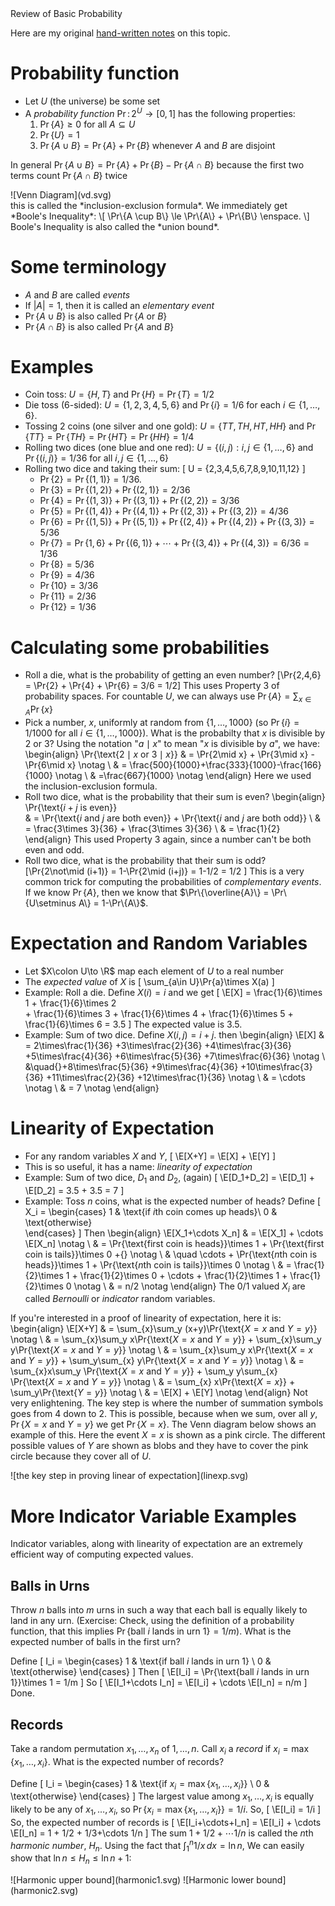 <div class="topic">
Review of Basic Probability
</div>

Here are my original [hand-written notes](notes/prob/) on this topic.

# Probability function

* Let $U$ (the universe) be some set
* A *probability function* $\Pr\colon 2^U\to [0,1]$ has the following properties:
    1. $\Pr\{A\} \ge 0$ for all $A\subseteq U$
    1. $\Pr\{U\} = 1$
    1. $\Pr\{A \cup B\} = \Pr\{A\} + \Pr\{B\}$ whenever $A$ and $B$ are disjoint

In general $\Pr\{A\cup B\} = \Pr\{A\} + \Pr\{B\} - \Pr\{A\cap B\}$ because
the first two terms count $\Pr\{A\cap B\}$ twice

<div class="centered" markdown="1">
![Venn Diagram](vd.svg)
</div>
this is called the *inclusion-exclusion formula*.  We immediately get *Boole's Inequality*:
\[
   \Pr\{A \cup B\} \le \Pr\{A\} + \Pr\{B\} \enspace.
\]
Boole's Inequality is also called the *union bound*.

# Some terminology

* $A$ and $B$ are called *events*
* If $|A|=1$, then it is called an *elementary event*
* $\Pr\{A\cup B\}$ is also called $\Pr\{\text{$A$ or $B$}\}$
* $\Pr\{A\cap B\}$ is also called $\Pr\{\text{$A$ and $B$}\}$

# Examples

* Coin toss: $U=\{H, T\}$ and $\Pr\{H\} = \Pr\{T\} = 1/2$
* Die toss (6-sided): $U=\{1,2,3,4,5,6\}$ and $\Pr\{i\} = 1/6$ for each
     $i\in\{1,\ldots,6\}$.
* Tossing 2 coins (one silver and one gold): $U=\{TT, TH, HT, HH\}$ and
   $\Pr\{TT\}=\Pr\{TH\}=\Pr\{HT\}=\Pr\{HH\}=1/4$
* Rolling two dices (one blue and one red): $U=\{(i,j):i,j\in\{1,\ldots,6\}$ and
  $\Pr\{(i,j)\} = 1/36$ for all $i,j\in\{1,\ldots,6\}$
* Rolling two dice and taking their sum:
  \[  U = \{2,3,4,5,6,7,8,9,10,11,12\} \]
    * $\Pr\{2\} = \Pr\{(1,1)\} = 1/36$.
    * $\Pr\{3\} = \Pr\{(1,2)\} + \Pr\{(2,1)\} = 2/36$
    * $\Pr\{4\} = \Pr\{(1,3)\} + \Pr\{(3,1)\} + \Pr\{(2,2)\} = 3/36$
    * $\Pr\{5\} = \Pr\{(1,4)\} + \Pr\{(4,1)\} + \Pr\{(2,3)\} + \Pr\{(3,2)\} = 4/36$
    * $\Pr\{6\} = \Pr\{(1,5)\} + \Pr\{(5,1)\} + \Pr\{(2,4)\} + \Pr\{(4,2)\} + \Pr\{(3,3)\} = 5/36$
    * $\Pr\{7\} = \Pr\{1,6\} + \Pr\{(6,1)\} + \cdots + \Pr\{(3,4)\} + \Pr\{(4,3)\} = 6/36 = 1/36$
    * $\Pr\{8\}=5/36$
    * $\Pr\{9\}=4/36$
    * $\Pr\{10\}=3/36$
    * $\Pr\{11\}=2/36$
    * $\Pr\{12\}=1/36$

# Calculating some probabilities

* Roll a die, what is the probability of getting an even number?
  \[\Pr\{2,4,6\} = \Pr\{2\} + \Pr\{4\} + \Pr\{6\} = 3/6 = 1/2\]
  This uses Property 3 of probability spaces. For countable $U$, we
  can always use $\Pr\{A\}=\sum_{x\in A} \Pr\{x\}$
* Pick a number, $x$, uniformly at random from $\{1,\ldots,1000\}$ (so $\Pr\{i\}=1/1000$ for all $i\in\{1,\ldots,1000\}$).  What is the probabilty that $x$ is divisible by 2 or 3?  Using the notation "$a\mid x$" to mean "$x$ is divisible by $a$", we have:
  \begin{align} \Pr\{\text{$2\mid x$ or $3\mid x$}\} &
     = \Pr\{2\mid x\} + \Pr\{3\mid x\} - \Pr\{6\mid x\} \notag \\
     & = \frac{500}{1000}+\frac{333}{1000}-\frac{166}{1000} \notag \\
     & =\frac{667}{1000} \notag
  \end{align}
  Here we used the inclusion-exclusion formula.
 * Roll two dice, what is the probability that their sum is even?
 \begin{align}
   \Pr\{\text{$i+j$ is even}\}  
    & = \Pr\{\text{$i$ and $j$ are both even}\}
         + \Pr\{\text{$i$ and $j$ are both odd}\} \\
    & = \frac{3\times 3}{36} + \frac{3\times 3}{36} \\
    & = \frac{1}{2}   
  \end{align}
  This used Property 3 again, since a number can't be both even and odd.
* Roll two dice, what is the probability that their sum is odd?
  \[\Pr\{2\not\mid (i+1)\} = 1-\Pr\{2\mid (i+j)\} = 1-1/2 = 1/2  \]
  This is a very common trick for computing the probabilities of *complementary
  events*.  If we know $\Pr\{A\}$, then we know
  that $\Pr\{\overline{A}\} = \Pr\{U\setminus A\} = 1-\Pr\{A\}$.

# Expectation and Random Variables
* Let $X\colon U\to \R$ map each element of $U$ to a real number
* The *expected value* of $X$ is
  \[ \sum_{a\in U}\Pr\{a\}\times X(a) \]
* Example: Roll a die.  Define $X(i)=i$ and we get
  \[ \E[X] = \frac{1}{6}\times 1
           + \frac{1}{6}\times 2  
           + \frac{1}{6}\times 3
           + \frac{1}{6}\times 4
           + \frac{1}{6}\times 5
           + \frac{1}{6}\times 6 = 3.5
  \]
  The expected value is $3.5$.
* Example: Sum of two dice.  Define $X(i,j)=i+j$.  then
  \begin{align}
    \E[X] & =  2\times\frac{1}{36}
            +3\times\frac{2}{36}
            +4\times\frac{3}{36}
            +5\times\frac{4}{36}
            +6\times\frac{5}{36}
            +7\times\frac{6}{36} \notag \\
          &\quad{}+8\times\frac{5}{36}
            +9\times\frac{4}{36}
            +10\times\frac{3}{36}
            +11\times\frac{2}{36}
            +12\times\frac{1}{36} \notag \\
          & = \cdots \notag \\
          & = 7 \notag
  \end{align}

# Linearity of Expectation

* For any random variables $X$ and $Y$,
\[ \E[X+Y] = \E[X] + \E[Y] \]
* This is so useful, it has a name: *linearity of expectation*
* Example: Sum of two dice, $D_1$ and $D_2$, (again)
\[ \E[D_1+D_2] = \E[D_1] + \E[D_2] = 3.5 + 3.5 = 7 \]
* Example: Toss $n$ coins, what is the expected number of heads?
Define
\[  X_i = \begin{cases}
       1 & \text{if $i$th coin comes up heads}\\
       0 & \text{otherwise}   
      \end{cases}
\]
Then
\begin{align}
   \E[X_1+\cdots X_n]
      & = \E[X_1] + \cdots \E[X_n] \notag \\
      & = \Pr\{\text{first coin is heads}\}\times 1
          + \Pr\{\text{first coin is tails}\}\times 0 +{} \notag \\
          & \quad \cdots + \Pr\{\text{$n$th coin is heads}\}\times 1
          + \Pr\{\text{$n$th coin is tails}\}\times 0  \notag \\
      & = \frac{1}{2}\times 1 + \frac{1}{2}\times 0 + \cdots
          + \frac{1}{2}\times 1 + \frac{1}{2}\times 0 \notag \\
      & = n/2 \notag
\end{align}
The 0/1 valued $X_i$ are called *Bernoulli* or *indicator* random variables.

If you're interested in a proof of linearity of expectation, here it is:
\begin{align}
   \E[X+Y] & = \sum_{x}\sum_y (x+y)\Pr\{\text{$X=x$ and $Y=y$}\} \notag \\
           & = \sum_{x}\sum_y x\Pr\{\text{$X=x$ and $Y=y$}\}
             + \sum_{x}\sum_y y\Pr\{\text{$X=x$ and $Y=y$}\} \notag  \\
           & = \sum_{x}\sum_y x\Pr\{\text{$X=x$ and $Y=y$}\}
             + \sum_y\sum_{x} y\Pr\{\text{$X=x$ and $Y=y$}\} \notag  \\
          & = \sum_{x}x\sum_y \Pr\{\text{$X=x$ and $Y=y$}\}
             + \sum_y y\sum_{x} \Pr\{\text{$X=x$ and $Y=y$}\} \notag  \\
           & = \sum_{x} x\Pr\{\text{$X=x$}\}
             + \sum_y\Pr\{\text{$Y=y$}\} \notag  \\
          & = \E[X] + \E[Y] \notag
\end{align}
Not very enlightening.  The key step is where the number of summation symbols goes from 4 down to 2.  This is possible, because when we sum, over all $y$, $\Pr\{\text{$X=x$ and $Y=y$}\}$ we get $\Pr\{X=x\}$.  The Venn diagram below shows an example of this.  Here the event $X=x$ is shown as a pink circle. The different possible values of $Y$ are shown as blobs and they have to cover the pink circle because they cover all of $U$.
<div class="centered" markdown="1">
![the key step in proving linear of expectation](linexp.svg)
</div>


# More Indicator Variable Examples

Indicator variables, along with linearity of expectation are an extremely
efficient way of computing expected values.


## Balls in Urns

Throw $n$ balls into $m$ urns in such a way that each ball is equally likely to land in any urn.  (Exercise: Check, using the definition of a probability function, that this implies $\Pr\{\text{ball $i$ lands in urn 1}\}=1/m$).  What is the expected number of balls in the first urn?

Define
\[
    I_i = \begin{cases} 1 & \text{if ball $i$ lands in urn 1} \\
                        0 & \text{otherwise} \end{cases}
\]
Then
\[
    \E[I_i] = \Pr\{\text{ball $i$ lands in urn 1}\}\times 1 = 1/m
\]
So
\[
    \E[I_1+\cdots I_n] = \E[I_i] + \cdots \E[I_n] = n/m
\]
Done.

## Records

Take a random permutation $x_1,\ldots,x_n$ of $1,\ldots, n$. Call $x_i$ a *record* if $x_i=\max\{x_1,\ldots,x_i\}$.  What is the expected number of records?

Define
\[
    I_i = \begin{cases} 1 & \text{if $x_i=\max\{x_1,\ldots,x_i\}$} \\
                        0 & \text{otherwise} \end{cases}
\]
The largest value among $x_1,\ldots,x_i$ is equally likely to be any of $x_1,\ldots,x_i$, so $\Pr\{x_i=\max\{x_1,\ldots,x_i\}\} = 1/i$.  So,
\[
    \E[I_i] = 1/i
\]
So, the expected number of records is
\[
    \E[I_i+\cdots+I_n] = \E[I_i] + \cdots \E[I_n] = 1 + 1/2 + 1/3+\cdots 1/n
\]
The sum $1+1/2+\cdots 1/n$ is called the $n$th *harmonic number*, $H_n$. Using
the fact that $\int_1^n 1/x\,dx = \ln n$, We can
easily show that $\ln n \le H_n \le \ln n+1$:

<div class="centered" markdown="1">
![Harmonic upper bound](harmonic1.svg)
![Harmonic lower bound](harmonic2.svg)
</div>
